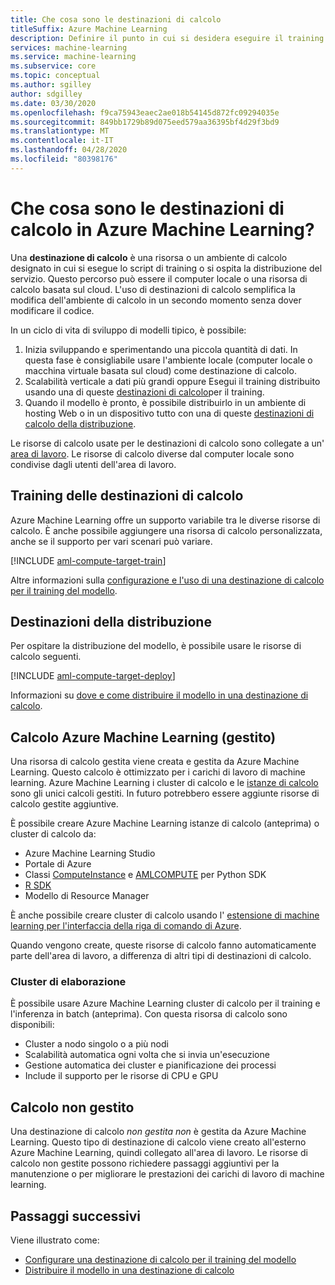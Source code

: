 ```yaml
---
title: Che cosa sono le destinazioni di calcolo
titleSuffix: Azure Machine Learning
description: Definire il punto in cui si desidera eseguire il training o distribuire il modello con Azure Machine Learning.
services: machine-learning
ms.service: machine-learning
ms.subservice: core
ms.topic: conceptual
ms.author: sgilley
author: sdgilley
ms.date: 03/30/2020
ms.openlocfilehash: f9ca75943eaec2ae018b54145d872fc09294035e
ms.sourcegitcommit: 849bb1729b89d075eed579aa36395bf4d29f3bd9
ms.translationtype: MT
ms.contentlocale: it-IT
ms.lasthandoff: 04/28/2020
ms.locfileid: "80398176"
---
```

#  <a name="what-are-compute-targets-in-azure-machine-learning"></a>Che cosa sono le destinazioni di calcolo in Azure Machine Learning? 

Una **destinazione di calcolo** è una risorsa o un ambiente di calcolo designato in cui si esegue lo script di training o si ospita la distribuzione del servizio. Questo percorso può essere il computer locale o una risorsa di calcolo basata sul cloud. L'uso di destinazioni di calcolo semplifica la modifica dell'ambiente di calcolo in un secondo momento senza dover modificare il codice.  

In un ciclo di vita di sviluppo di modelli tipico, è possibile:
1. Inizia sviluppando e sperimentando una piccola quantità di dati. In questa fase è consigliabile usare l'ambiente locale (computer locale o macchina virtuale basata sul cloud) come destinazione di calcolo. 
2. Scalabilità verticale a dati più grandi oppure Esegui il training distribuito usando una di queste [destinazioni di calcolo](#train)per il training.  
3. Quando il modello è pronto, è possibile distribuirlo in un ambiente di hosting Web o in un dispositivo tutto con una di queste [destinazioni di calcolo della distribuzione](#deploy).

Le risorse di calcolo usate per le destinazioni di calcolo sono collegate a un' [area di lavoro](concept-workspace.md). Le risorse di calcolo diverse dal computer locale sono condivise dagli utenti dell'area di lavoro.

## <a name="training-compute-targets"></a><a name="train"></a>Training delle destinazioni di calcolo

Azure Machine Learning offre un supporto variabile tra le diverse risorse di calcolo.  È anche possibile aggiungere una risorsa di calcolo personalizzata, anche se il supporto per vari scenari può variare.

[!INCLUDE [aml-compute-target-train](../../includes/aml-compute-target-train.md)]

Altre informazioni sulla [configurazione e l'uso di una destinazione di calcolo per il training del modello](how-to-set-up-training-targets.md).

## <a name="deployment-targets"></a><a name="deploy"></a>Destinazioni della distribuzione

Per ospitare la distribuzione del modello, è possibile usare le risorse di calcolo seguenti.

[!INCLUDE [aml-compute-target-deploy](../../includes/aml-compute-target-deploy.md)]

Informazioni su [dove e come distribuire il modello in una destinazione di calcolo](how-to-deploy-and-where.md).

<a name="amlcompute"></a>
## <a name="azure-machine-learning-compute-managed"></a>Calcolo Azure Machine Learning (gestito)

Una risorsa di calcolo gestita viene creata e gestita da Azure Machine Learning. Questo calcolo è ottimizzato per i carichi di lavoro di machine learning. Azure Machine Learning i cluster di calcolo e le [istanze di calcolo](concept-compute-instance.md) sono gli unici calcoli gestiti. In futuro potrebbero essere aggiunte risorse di calcolo gestite aggiuntive.

È possibile creare Azure Machine Learning istanze di calcolo (anteprima) o cluster di calcolo da:
* Azure Machine Learning Studio
* Portale di Azure
* Classi [ComputeInstance](https://docs.microsoft.com/python/api/azureml-core/azureml.core.compute.computeinstance(class)?view=azure-ml-py) e [AMLCOMPUTE](https://docs.microsoft.com/python/api/azureml-core/azureml.core.compute.amlcompute(class)?view=azure-ml-py) per Python SDK
* [R SDK](https://azure.github.io/azureml-sdk-for-r/reference/index.html#section-compute-targets)
* Modello di Resource Manager

È anche possibile creare cluster di calcolo usando l' [estensione di machine learning per l'interfaccia della riga di comando di Azure](tutorial-train-deploy-model-cli.md#create-the-compute-target-for-training).

Quando vengono create, queste risorse di calcolo fanno automaticamente parte dell'area di lavoro, a differenza di altri tipi di destinazioni di calcolo.

### <a name="compute-clusters"></a>Cluster di elaborazione

È possibile usare Azure Machine Learning cluster di calcolo per il training e l'inferenza in batch (anteprima).  Con questa risorsa di calcolo sono disponibili:

* Cluster a nodo singolo o a più nodi
* Scalabilità automatica ogni volta che si invia un'esecuzione 
* Gestione automatica dei cluster e pianificazione dei processi 
* Include il supporto per le risorse di CPU e GPU



## <a name="unmanaged-compute"></a>Calcolo non gestito

Una destinazione di calcolo *non gestita non* è gestita da Azure Machine Learning. Questo tipo di destinazione di calcolo viene creato all'esterno Azure Machine Learning, quindi collegato all'area di lavoro. Le risorse di calcolo non gestite possono richiedere passaggi aggiuntivi per la manutenzione o per migliorare le prestazioni dei carichi di lavoro di machine learning.

## <a name="next-steps"></a>Passaggi successivi

Viene illustrato come:
* [Configurare una destinazione di calcolo per il training del modello](how-to-set-up-training-targets.md)
* [Distribuire il modello in una destinazione di calcolo](how-to-deploy-and-where.md)